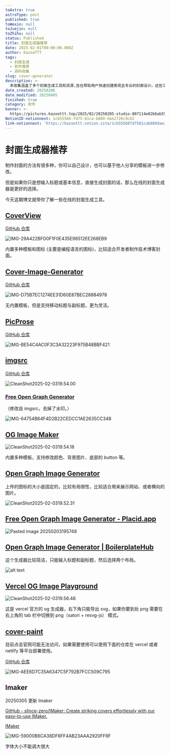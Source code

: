 ```yaml
---
toAstro: true
astroType: post
published: true
toWexin: null
toJuejin: null
toZhihu: null
status: Published
title: 封面生成器推荐
date: 2025-02-01T00:00:00.000Z
author: KazooTTT
tags:
  - 封面生成
  - 软件推荐
  - 资料收集
slug: cover-generator
description: >-
  本收集涵盖了多个封面生成工具和资源,旨在帮助用户快速创建美观且专业的封面设计。这些工具包括在线封面生成器、设计模板库以及自定义封面设计的技巧和指南。无论是用于书籍、报告、社交媒体还是其他用途,这些资源都能满足不同用户的需求,提升视觉呈现效果。
date_created: 20250206
date_modified: 20250405
finished: true
category: 软件
banner: >-
  https://pictures.kazoottt.top/2025/02/20250205-studio-807114e82b6ab5567962eacee314c872-bhdbpvle.jpg
NotionID-notionnext: 1cb55568-fd75-81ca-b889-dae2726c9c82
link-notionnext: 'https://kazoottt.notion.site/1cb55568fd7581cab889dae2726c9c82'
---
```


# 封面生成器推荐

制作封面的方法有很多种，你可以自己设计，也可以基于他人分享的模板进一步修改。

但是如果你只是想输入标题或基本信息，直接生成封面的话，那么在线的封面生成器是更好的选择。

今天这期博文就带你了解一些在线的封面生成工具。

## [CoverView](<https://coverview.vercel.app/>)

[GitHub 仓库](<https://github.com/rutikwankhade/CoverView>)

![IMG-29A422BFD0F1F0E435E98512EE268EB9](<https://pictures.kazoottt.top/2025/02/20250203-IMG-29A422BFD0F1F0E435E98512EE268EB9.png>)

内置多种模板和图标 (主要是编程语言的图标)，比较适合开发者制作技术博客封面。

## [Cover-Image-Generator](<https://blogcover.vercel.app/>)

[GitHub 仓库](<https://github.com/PJijin/Cover-Image-Generator>)

![IMG-D75B7EC1274EE31D60E87BEC28884978](<https://pictures.kazoottt.top/2025/02/20250203-IMG-D75B7EC1274EE31D60E87BEC28884978.png>)

无内置模板，但是支持移动标题与副标题，更为灵活。

## [PicProse](<https://picprose.net/zh>)

[GitHub 仓库](<https://github.com/jaaronkot/picprose>)

![IMG-BE54C4AC0F3C3A32223F975B48BBF421](<https://pictures.kazoottt.top/2025/02/20250203-IMG-BE54C4AC0F3C3A32223F975B48BBF421.png>)

## [imgsrc](<https://imgsrc.io/>)

[GitHub 仓库](<https://github.com/FadyMak/imgsrc-app>)

![CleanShot2025-02-0319.54.00](<https://pictures.kazoottt.top/2025/02/20250204-CleanShot2025-02-0319.54.00.png>)

### [Free Open Graph Generator](<https://og.indiehub.best/>)

（修改自 imgsrc，去掉了水印。）

![IMG-64754B64F4D2B22CEDCC1AE2635CC348](<https://pictures.kazoottt.top/2025/02/20250203-IMG-64754B64F4D2B22CEDCC1AE2635CC348.png>)

## [OG Image Maker](<https://ogimagemaker.com/>)

![CleanShot2025-02-0319.54.18](<https://pictures.kazoottt.top/2025/02/20250204-CleanShot2025-02-0319.54.18.png>)

内置多种模板，支持修改颜色、背景图片、底部的 button 等。

## [Open Graph Image Generator](<https://tailwind-generator.com/og-image-generator/generator>)

上传的图标的大小是固定的，比较有局限性，比较适合用来展示网站、或者横向的图片。

![CleanShot2025-02-0319.52.31](<https://pictures.kazoottt.top/2025/02/20250204-CleanShot2025-02-0319.52.31.png>)

## [Free Open Graph Image Generator - Placid.app](<https://placid.app/tools/free-open-graph-image-generator>)

![Pasted image 20250203195748](<https://pictures.kazoottt.top/2025/02/20250204-Pasted%20image%2020250203195748.png>)

## [Open Graph Image Generator | BoilerplateHub](<https://boilerplatehub.com/free-tools/open-graph-image-generator>)

这个生成器比较简洁，只能输入标题和副标题，然后选择两个布局。

![alt text](<https://pictures.kazoottt.top/2025/02/20250204-CleanShot2025-02-0319.58.42.png>)

## [Vercel OG Image Playground](<https://og-playground.vercel.app/>)

![CleanShot2025-02-0319.56.48](<https://pictures.kazoottt.top/2025/02/20250204-CleanShot2025-02-0319.56.48.png>)

这是 vercel 官方的 og 生成器，右下角只能导出 svg，如果你要到处 png 需要在右上角的 tab 栏中切换到 png（satori + resvg-js） 模式。

## [cover-paint](<https://coverpaint.xiaole.site/>)

目前点击官网可能无法访问，如果需要使用可以使用下面的仓库在 vercel 或者 netlify 等平台部署使用。

[GitHub 仓库](<https://github.com/youngle316/cover-paint>)

![IMG-AEE6D7C35A6347C5F792B7FCC509C795](<https://pictures.kazoottt.top/2025/02/20250203-IMG-AEE6D7C35A6347C5F792B7FCC509C795.png>)

##  Imaker  

20250305 更新 Imaker

[GitHub - slince-zero/IMaker: Create striking covers effortlessly with our easy-to-use IMaker.](<https://github.com/slince-zero/IMaker>)

[IMaker](<https://img-maker.vercel.app/>)  

![IMG-59000B6CA38DF6FF4AB23AAA2920FF6F](<https://pictures.kazoottt.top/2025/04/20250405-59000b6ca38df6ff4ab23aaa2920ff6f.png>)

字体大小不能调大很大 
